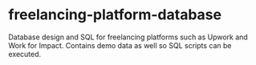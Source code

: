 # freelancing-platform-database
Database design and SQL for freelancing platforms such as Upwork and Work for Impact. Contains demo data as well so SQL scripts can be executed.
